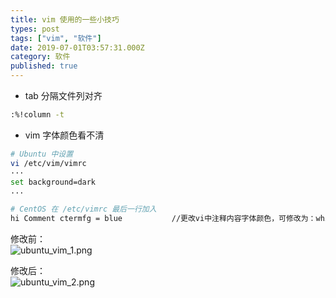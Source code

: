```yaml
---
title: vim 使用的一些小技巧
types: post
tags: ["vim", "软件"]
date: 2019-07-01T03:57:31.000Z
category: 软件
published: true
---
```


- tab 分隔文件列对齐
```bash
:%!column -t
```

- vim 字体颜色看不清
```bash
# Ubuntu 中设置
vi /etc/vim/vimrc
···
set background=dark
...
```

```bash
# CentOS 在 /etc/vimrc 最后一行加入
hi Comment ctermfg = blue           //更改vi中注释内容字体颜色，可修改为：white、darkyellow、//blue等颜色
```

修改前：<br />![ubuntu_vim_1.png](https://qiniu.bioinit.com/yuque/0/2019/png/126032/1559372667519-27fbd607-668a-423d-8fd4-42e8d427976e.png#align=left&display=inline&height=292&name=ubuntu_vim_1.png&originHeight=292&originWidth=554&size=14789&status=done&width=554#align=left&display=inline&height=292&originHeight=292&originWidth=554&status=done&width=554)

修改后：<br />![ubuntu_vim_2.png](https://qiniu.bioinit.com/yuque/0/2019/png/126032/1559372686477-e552f700-3a76-483c-8b50-b12ff5d57127.png#align=left&display=inline&height=290&name=ubuntu_vim_2.png&originHeight=290&originWidth=559&size=14858&status=done&width=559#align=left&display=inline&height=290&originHeight=290&originWidth=559&status=done&width=559)
